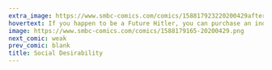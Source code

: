 ```yaml
---
extra_image: https://www.smbc-comics.com/comics/158817923220200429after.png
hovertext: If you happen to be a Future Hitler, you can purchase an indulgence via the SMBC store.
image: https://www.smbc-comics.com/comics/1588179165-20200429.png
next_comic: weak
prev_comic: blank
title: Social Desirability
---
```


